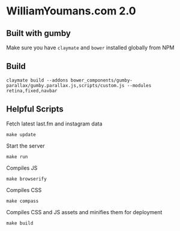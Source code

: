 # WilliamYoumans.com 2.0

## Built with gumby

Make sure you have `claymate` and `bower` installed globally from NPM

## Build

```
claymate build --addons bower_components/gumby-parallax/gumby.parallax.js,scripts/custom.js --modules retina,fixed,navbar
```

## Helpful Scripts

Fetch latest last.fm and instagram data
```
make update
```

Start the server
```
make run
```

Compiles JS
```
make browserify
```

Compiles CSS
```
make compass
```

Compiles CSS and JS assets and minifies them for deployment
```
make build
```
